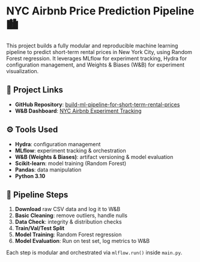 # NYC Airbnb Price Prediction Pipeline 🏙️

This project builds a fully modular and reproducible machine learning pipeline to predict short-term rental prices in New York City, using Random Forest regression. It leverages MLflow for experiment tracking, Hydra for configuration management, and Weights & Biases (W&B) for experiment visualization.

## 🔗 Project Links

- **GitHub Repository**: [build-ml-pipeline-for-short-term-rental-prices](https://github.com/zhujunwang989/build-ml-pipeline-for-short-term-rental-prices.git)
- **W&B Dashboard**: [NYC Airbnb Experiment Tracking](https://wandb.ai/wangzhujunshine-georgia-tech-alumni-association/nyc_airbnb?nw=nwuserwangzhujunshine)


## ⚙️ Tools Used

- **Hydra**: configuration management
- **MLflow**: experiment tracking & orchestration
- **W&B (Weights & Biases)**: artifact versioning & model evaluation
- **Scikit-learn**: model training (Random Forest)
- **Pandas**: data manipulation
- **Python 3.10**

## 🧪 Pipeline Steps

1. **Download** raw CSV data and log it to W&B
2. **Basic Cleaning**: remove outliers, handle nulls
3. **Data Check**: integrity & distribution checks
4. **Train/Val/Test Split**
5. **Model Training**: Random Forest regression
6. **Model Evaluation**: Run on test set, log metrics to W&B

Each step is modular and orchestrated via `mlflow.run()` inside `main.py`.

